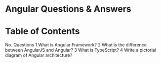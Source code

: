 # Angular Questions & Answers

# Table of Contents
No.	Questions
1	What is Angular Framework?
2	What is the difference between AngularJS and Angular?
3	What is TypeScript?
4	Write a pictorial diagram of Angular architecture?

